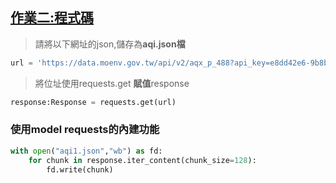## [作業二:程式碼](https://github.com/LariHong/LariHong_window/blob/main/homework/issue6/homework2.ipynb)

> 請將以下網址的json,儲存為**aqi.json檔**
```python
url = 'https://data.moenv.gov.tw/api/v2/aqx_p_488?api_key=e8dd42e6-9b8b-43f8-991e-b3dee723a52d&limit=1000&sort=datacreationdate desc&format=JSON'
```
> 將位址使用requests.get **賦值**response

```python
response:Response = requests.get(url)
```

### 使用**model requests**的內建功能
```python
with open("aqi1.json","wb") as fd:
    for chunk in response.iter_content(chunk_size=128):
        fd.write(chunk)
```